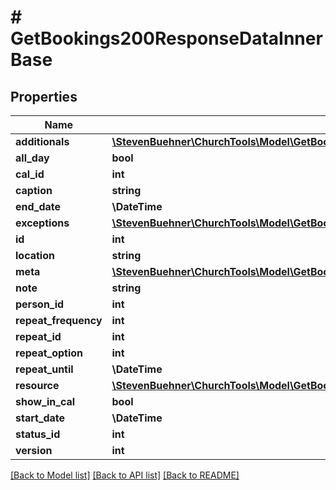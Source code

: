 # # GetBookings200ResponseDataInnerBase

## Properties

Name | Type | Description | Notes
------------ | ------------- | ------------- | -------------
**additionals** | [**\StevenBuehner\ChurchTools\Model\GetBookings200ResponseDataInnerBaseAdditionalsInner[]**](GetBookings200ResponseDataInnerBaseAdditionalsInner.md) |  | [optional]
**all_day** | **bool** |  | [optional]
**cal_id** | **int** |  | [optional]
**caption** | **string** |  | [optional]
**end_date** | **\DateTime** |  | [optional]
**exceptions** | [**\StevenBuehner\ChurchTools\Model\GetBookings200ResponseDataInnerBaseExceptionsInner[]**](GetBookings200ResponseDataInnerBaseExceptionsInner.md) |  | [optional]
**id** | **int** |  | [optional]
**location** | **string** |  | [optional]
**meta** | [**\StevenBuehner\ChurchTools\Model\GetBookings200ResponseDataInnerBaseMeta**](GetBookings200ResponseDataInnerBaseMeta.md) |  | [optional]
**note** | **string** |  | [optional]
**person_id** | **int** |  | [optional]
**repeat_frequency** | **int** |  | [optional]
**repeat_id** | **int** |  | [optional]
**repeat_option** | **int** |  | [optional]
**repeat_until** | **\DateTime** |  | [optional]
**resource** | [**\StevenBuehner\ChurchTools\Model\GetBookings200ResponseDataInnerBaseResource**](GetBookings200ResponseDataInnerBaseResource.md) |  | [optional]
**show_in_cal** | **bool** |  | [optional]
**start_date** | **\DateTime** |  | [optional]
**status_id** | **int** |  | [optional]
**version** | **int** |  | [optional]

[[Back to Model list]](../../README.md#models) [[Back to API list]](../../README.md#endpoints) [[Back to README]](../../README.md)
